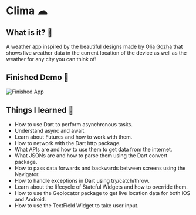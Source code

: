 # Clima ☁

## What is it? 🤔

A weather app inspired by the beautiful designs made by [Olia Gozha](https://dribbble.com/shots/4663154-) that shows live weather data in the current location of the device as well as the weather for any city you can think of!

## Finished Demo 🚀

![Finished App](./clima-demo.gif)

## Things I learned 📖

- How to use Dart to perform asynchronous tasks.
- Understand async and await.
- Learn about Futures and how to work with them.
- How to network with the Dart http package.
- What APIs are and how to use them to get data from the internet.
- What JSONs are and how to parse them using the Dart convert package.
- How to pass data forwards and backwards between screens using the Navigator.
- How to handle exceptions in Dart using try/catch/throw.
- Learn about the lifecycle of Stateful Widgets and how to override them.
- How to use the Geolocator package to get live location data for both iOS and Android.
- How to use the TextField Widget to take user input.